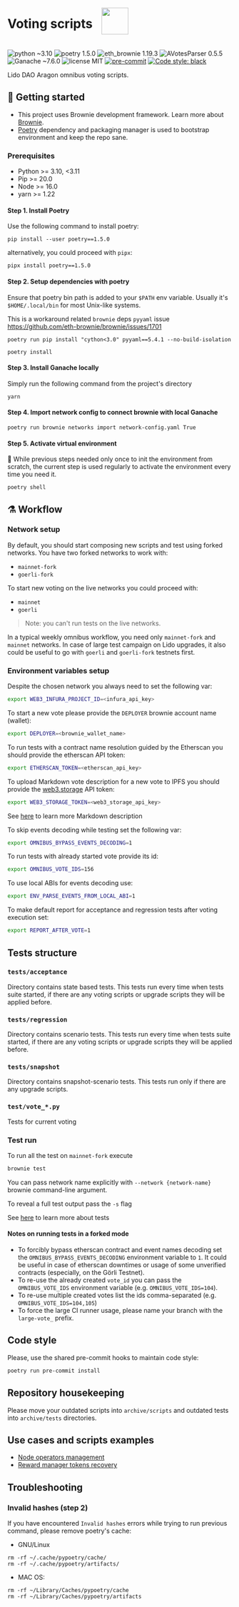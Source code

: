 <div style="display: flex;" align="center">
  <h1 align="center">Voting scripts</h1>
  <img src="assets/voting.png" width="60" height="60" align="left" style="padding: 20px"/>
</div>

![python ~3.10](https://img.shields.io/badge/python->=3.10,<3.11-blue)
![poetry 1.5.0](https://img.shields.io/badge/poetry-1.5.0-blue)
![eth_brownie 1.19.3](https://img.shields.io/badge/eth__brownie-1.19.3-brown)
![AVotesParser 0.5.5](https://img.shields.io/badge/AVotesParser-0.5.5-brown)
![Ganache ~7.6.0](https://img.shields.io/badge/ganache-7.6.0-orange)
![license MIT](https://img.shields.io/badge/license-MIT-brightgreen)
[![pre-commit](https://img.shields.io/badge/pre--commit-enabled-brightgreen?logo=pre-commit&logoColor=white)](https://github.com/pre-commit/pre-commit)
[![Code style: black](https://img.shields.io/badge/code%20style-black-000000.svg)](https://github.com/psf/black)

Lido DAO Aragon omnibus voting scripts.

## 🏁 Getting started

- This project uses Brownie development framework. Learn more about
[Brownie](https://eth-brownie.readthedocs.io/en/stable/index.html).
- [Poetry](https://python-poetry.org/) dependency and packaging manager is used
to bootstrap environment and keep the repo sane.

### Prerequisites

- Python >= 3.10, <3.11
- Pip >= 20.0
- Node >= 16.0
- yarn >= 1.22

#### Step 1. Install Poetry

Use the following command to install poetry:

```shell
pip install --user poetry==1.5.0
```

alternatively, you could proceed with `pipx`:

```shell
pipx install poetry==1.5.0
```

#### Step 2. Setup dependencies with poetry

Ensure that poetry bin path is added to your `$PATH` env variable.
Usually it's `$HOME/.local/bin` for most Unix-like systems.

This is a workaround related `brownie` deps `pyyaml` issue https://github.com/eth-brownie/brownie/issues/1701
```shell
poetry run pip install "cython<3.0" pyyaml==5.4.1 --no-build-isolation
```

```shell
poetry install
```

#### Step 3. Install Ganache locally

Simply run the following command from the project's directory

```shell
yarn
```

#### Step 4. Import network config to connect brownie with local Ganache

```shell
poetry run brownie networks import network-config.yaml True
```

#### Step 5. Activate virtual environment

📝 While previous steps needed only once to init the environment from scratch,
the current step is used regularly to activate the environment every time you
need it.

```shell
poetry shell
```

## ⚗️ Workflow

### Network setup

By default, you should start composing new scripts and test using forked networks.
You have two forked networks to work with:

- `mainnet-fork`
- `goerli-fork`

To start new voting on the live networks you could proceed with:

- `mainnet`
- `goerli`

>Note: you can't run tests on the live networks.

In a typical weekly omnibus workflow, you need only `mainnet-fork` and
`mainnet` networks. In case of large test campaign on Lido upgrades,
it also could be useful to go with `goerli` and `goerli-fork` testnets first.

### Environment variables setup

Despite the chosen network you always need to set the following var:

```bash
export WEB3_INFURA_PROJECT_ID=<infura_api_key>
```

To start a new vote please provide the `DEPLOYER` brownie account name (wallet):

```bash
export DEPLOYER=<brownie_wallet_name>
```

To run tests with a contract name resolution guided by the Etherscan you should
provide the etherscan API token:

```bash
export ETHERSCAN_TOKEN=<etherscan_api_key>
```
To upload Markdown vote description for a new vote to IPFS you should
provide the [web3.storage](https://web3.storage/tokens/) API token:

```bash
export WEB3_STORAGE_TOKEN=<web3_storage_api_key>
```
See [here](utils/README.md#ipfs) to learn more Markdown description

To skip events decoding while testing set the following var:

```bash
export OMNIBUS_BYPASS_EVENTS_DECODING=1
```

To run tests with already started vote provide its id:

```bash
export OMNIBUS_VOTE_IDS=156
```

To use local ABIs for events decoding use:

```bash
export ENV_PARSE_EVENTS_FROM_LOCAL_ABI=1
```

To make default report for acceptance and regression tests after voting execution set:

```bash
export REPORT_AFTER_VOTE=1
```

## Tests structure

### `tests/acceptance`

Directory contains state based tests. This tests run every time when tests suite started, if there are any voting scripts or upgrade scripts they will be applied before.

### `tests/regression`

Directory contains scenario tests. This tests run every time when tests suite started, if there are any voting scripts or upgrade scripts they will be applied before.

### `tests/snapshot`

Directory contains snapshot-scenario tests. This tests run only if there are any upgrade scripts.

### `test/vote_*.py`

Tests for current voting

### Test run

To run all the test on `mainnet-fork` execute

```bash
brownie test
```

You can pass network name explicitly with `--network {network-name}` brownie
command-line argument.

To reveal a full test output pass the `-s` flag

See [here](tests/README.md) to learn more about tests

#### Notes on running tests in a forked mode

- To forcibly bypass etherscan contract and event names decoding set the
`OMNIBUS_BYPASS_EVENTS_DECODING` environment variable to `1`. It could be useful
in case of etherscan downtimes or usage of some unverified contracts (especially,
on the Görli Testnet).
- To re-use the already created `vote_id` you can pass the `OMNIBUS_VOTE_IDS`
environment variable (e.g. `OMNIBUS_VOTE_IDS=104`).
- To re-use multiple created votes list the ids comma-separated (e.g. `OMNIBUS_VOTE_IDS=104,105`)
- To force the large CI runner usage, please name your branch with the `large-vote_` prefix.

## Code style

Please, use the shared pre-commit hooks to maintain code style:

```bash
poetry run pre-commit install
```

## Repository housekeeping

Please move your outdated scripts into `archive/scripts` and outdated tests into
`archive/tests` directories.

## Use cases and scripts examples

- [Node operators management](usecase/node_operators_management.md)
- [Reward manager tokens recovery](usecase/reward_manager_tokens_recovery.md)

## Troubleshooting

### Invalid hashes (step 2)

If you have encountered `Invalid hashes` errors while trying to run previous command, please remove poetry's cache:

- GNU/Linux

```shell
rm -rf ~/.cache/pypoetry/cache/
rm -rf ~/.cache/pypoetry/artifacts/
```

- MAC OS:

```shell
rm -rf ~/Library/Caches/pypoetry/cache
rm -rf ~/Library/Caches/pypoetry/artifacts
```
